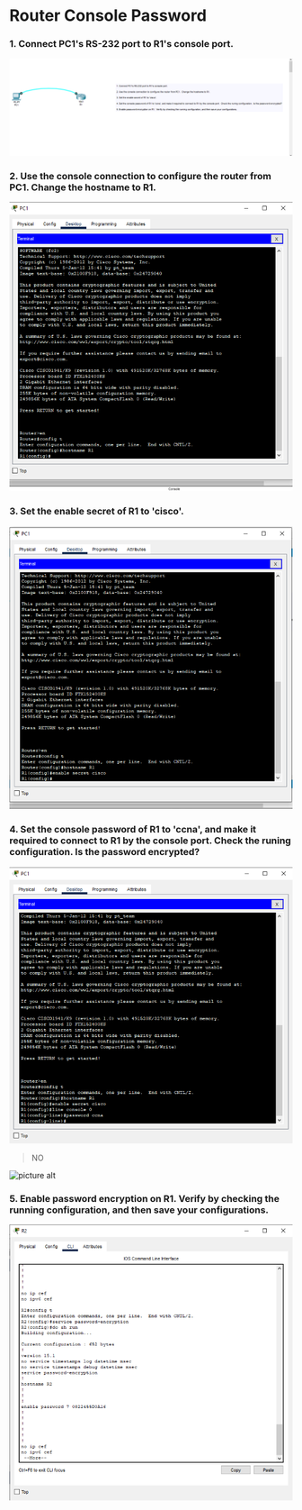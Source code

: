 Router Console Password<a name="TOP"></a>
===================

### 1. Connect PC1's RS-232 port to R1's console port. ###
![picture alt](../Router%20Console%20Password/images/a.png "Title is optional")

### 2. Use the console connection to configure the router from PC1.  Change the hostname to R1. ###
![picture alt](../Router%20Console%20Password/images/b.png "Title is optional")

### 3. Set the enable secret of R1 to 'cisco'. ###
![picture alt](../Router%20Console%20Password/images/c.png "Title is optional")

### 4. Set the console password of R1 to 'ccna', and make it required to connect to R1 by the console port.  Check the runing configuration.  Is the password encrypted? ###

![picture alt](../Router%20Console%20Password/images/da.png "Title is optional")

>NO

![picture alt](../Router%20Consolw%20Password/images/db.png "Title is optional")

### 5. Enable password encryption on R1.  Verify by checking the running configuration, and then save your configurations. ###
![picture alt](../Router%20Enable%20Password/images/e.png "Title is optional")

